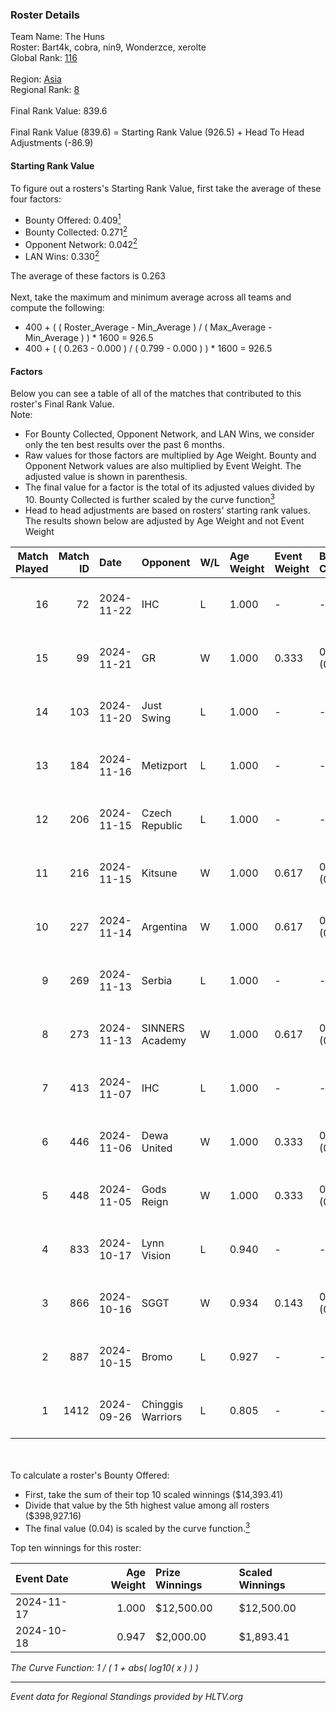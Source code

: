 ### Roster Details<br />
Team Name: The Huns<br />
Roster: Bart4k, cobra, nin9, Wonderzce, xerolte<br />
Global Rank: [116](../../standings_global_2024_11_25.md)<br />
<br />
Region: [Asia]( ../../standings_asia_2024_11_25.md)<br />
Regional Rank: [8]( ../../standings_asia_2024_11_25.md)<br />
<br />
Final Rank Value:  839.6<br />
<br />
Final Rank Value (839.6) = Starting Rank Value (926.5) + Head To Head Adjustments (-86.9)<br />

#### Starting Rank Value<br />
To figure out a rosters's Starting Rank Value, first take the average of these four factors:<br />
- Bounty Offered: 0.409[<sup>1</sup>](#table2)
- Bounty Collected: 0.271[<sup>2</sup>](#table1)
- Opponent Network: 0.042[<sup>2</sup>](#table1)
- LAN Wins: 0.330[<sup>2</sup>](#table1)

The average of these factors is 0.263<br />
<br />
Next, take the maximum and minimum average across all teams and compute the following:<br />
- 400 + ( ( Roster_Average - Min_Average ) / ( Max_Average - Min_Average ) ) * 1600 = 926.5
- 400 + ( ( 0.263 - 0.000 ) / ( 0.799 - 0.000 ) ) * 1600 = 926.5


#### Factors<br />
Below you can see a table of all of the matches that contributed to this roster's Final Rank Value.<br />
Note:<br />

- For Bounty Collected, Opponent Network, and LAN Wins, we consider only the ten best results over the past 6 months.
- Raw values for those factors are multiplied by Age Weight. Bounty and Opponent Network values are also multiplied by Event Weight. The adjusted value is shown in parenthesis.
- The final value for a factor is the total of its adjusted values divided by 10. Bounty Collected is further scaled by the curve function[<sup>3</sup>](#curveFunction)
- Head to head adjustments are based on rosters' starting rank values. The results shown below are adjusted by Age Weight and not Event Weight
<span id="table1"></span><br />


| Match Played | Match ID | Date       | Opponent          | W/L | Age Weight | Event Weight | Bounty Collected | Opponent Network | LAN Wins  | H2H Adj. | Roster                                  |
| -: | -: | :- | :- | :- | :- | :- | :- | :- | :- | -: | :- |
|           16 |       72 | 2024-11-22 | IHC               | L   | 1.000      | -            | -                | -                | -         |   -26.82 | Bart4k, cobra, nin9, Wonderzce, xerolte |
|           15 |       99 | 2024-11-21 | GR                | W   | 1.000      | 0.333        | 0.022 (0.007)    | 0.167 (0.056)    | 0 (0.000) |    11.71 | Bart4k, cobra, nin9, Wonderzce, xerolte |
|           14 |      103 | 2024-11-20 | Just Swing        | L   | 1.000      | -            | -                | -                | -         |   -22.52 | Bart4k, cobra, nin9, Wonderzce, xerolte |
|           13 |      184 | 2024-11-16 | Metizport         | L   | 1.000      | -            | -                | -                | -         |    -3.32 | Bart4k, cobra, nin9, Wonderzce, xerolte |
|           12 |      206 | 2024-11-15 | Czech Republic    | L   | 1.000      | -            | -                | -                | -         |   -22.06 | Bart4k, cobra, nin9, Wonderzce, xerolte |
|           11 |      216 | 2024-11-15 | Kitsune           | W   | 1.000      | 0.617        | 0.011 (0.007)    | 0.000 (0.000)    | 1 (1.000) |     3.69 | Bart4k, cobra, nin9, Wonderzce, xerolte |
|           10 |      227 | 2024-11-14 | Argentina         | W   | 1.000      | 0.617        | 0.002 (0.001)    | 0.347 (0.214)    | 1 (1.000) |    11.53 | Bart4k, cobra, nin9, Wonderzce, xerolte |
|            9 |      269 | 2024-11-13 | Serbia            | L   | 1.000      | -            | -                | -                | -         |    -3.44 | Bart4k, cobra, nin9, Wonderzce, xerolte |
|            8 |      273 | 2024-11-13 | SINNERS Academy   | W   | 1.000      | 0.617        | 0.002 (0.001)    | 0.072 (0.045)    | 1 (1.000) |    12.04 | Bart4k, cobra, nin9, Wonderzce, xerolte |
|            7 |      413 | 2024-11-07 | IHC               | L   | 1.000      | -            | -                | -                | -         |   -23.25 | Bart4k, cobra, nin9, Wonderzce, xerolte |
|            6 |      446 | 2024-11-06 | Dewa United       | W   | 1.000      | 0.333        | 0.000 (0.000)    | 0.058 (0.019)    | 0 (0.000) |     3.03 | Bart4k, cobra, nin9, Wonderzce, xerolte |
|            5 |      448 | 2024-11-05 | Gods Reign        | W   | 1.000      | 0.333        | 0.010 (0.003)    | 0.226 (0.075)    | 0 (0.000) |     9.80 | Bart4k, cobra, nin9, Wonderzce, xerolte |
|            4 |      833 | 2024-10-17 | Lynn Vision       | L   | 0.940      | -            | -                | -                | -         |   -10.05 | Bart4k, cobra, nin9, Wonderzce, xerolte |
|            3 |      866 | 2024-10-16 | SGGT              | W   | 0.934      | 0.143        | 0.003 (0.000)    | 0.070 (0.009)    | 0 (0.000) |     6.90 | Bart4k, cobra, nin9, Wonderzce, xerolte |
|            2 |      887 | 2024-10-15 | Bromo             | L   | 0.927      | -            | -                | -                | -         |   -22.51 | Bart4k, cobra, nin9, Wonderzce, xerolte |
|            1 |     1412 | 2024-09-26 | Chinggis Warriors | L   | 0.805      | -            | -                | -                | -         |   -11.64 | Bart4k, cobra, ncl, nin9, Wonderzce     |

<br />
<span id="table2"></span><br />
To calculate a roster's Bounty Offered:<br />

- First, take the sum of their top 10 scaled winnings ($14,393.41)
- Divide that value by the 5th highest value among all rosters ($398,927.16)
- The final value (0.04) is scaled by the curve function.[<sup>3</sup>](#curveFunction)

Top ten winnings for this roster:<br />

| Event Date | Age Weight | Prize Winnings | Scaled Winnings |
| :- | -: | :- | :- |
| 2024-11-17 |      1.000 | $12,500.00     | $12,500.00      |
| 2024-10-18 |      0.947 | $2,000.00      | $1,893.41       |


<span id="curveFunction"></span>_The Curve Function: 1 / ( 1 + abs( log10( x ) ) )_<br />

---
_Event data for Regional Standings provided by HLTV.org_<br />
